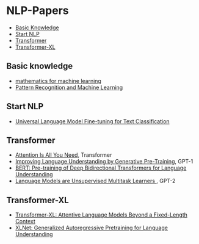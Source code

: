 # NLP-Papers
- [Basic Knowledge](https://github.com/newhiwoong/NLP-Papers#basic-knowledge)
- [Start NLP](https://github.com/newhiwoong/NLP-Papers#Start-NLP)
- [Transformer](https://github.com/newhiwoong/NLP-Papers#Transformer)
- [Transformer-XL](https://github.com/newhiwoong/NLP-Papers#Transformer-XL)

## Basic knowledge

- [mathematics for machine learning](https://mml-book.github.io/book/mml-book.pdf)
- [Pattern Recognition and Machine Learning](http://users.isr.ist.utl.pt/~wurmd/Livros/school/Bishop%20-%20Pattern%20Recognition%20And%20Machine%20Learning%20-%20Springer%20%202006.pdf)

## Start NLP

- [Universal Language Model Fine-tuning for Text Classification](https://arxiv.org/pdf/1801.06146.pdf)

## Transformer

- [Attention Is All You Need](https://arxiv.org/pdf/1706.03762.pdf), Transformer
- [Improving Language Understanding by Generative Pre-Training](https://s3-us-west-2.amazonaws.com/openai-assets/research-covers/language-unsupervised/language_understanding_paper.pdf), GPT-1
- [BERT: Pre-training of Deep Bidirectional Transformers for Language Understanding](https://arxiv.org/pdf/1810.04805.pdf)
- [Language Models are Unsupervised Multitask Learners
](https://d4mucfpksywv.cloudfront.net/better-language-models/language_models_are_unsupervised_multitask_learners.pdf), GPT-2

## Transformer-XL

- [Transformer-XL: Attentive Language Models Beyond a Fixed-Length Context](https://arxiv.org/abs/1901.02860)
- [XLNet: Generalized Autoregressive Pretraining for Language Understanding](https://arxiv.org/abs/1906.08237)
